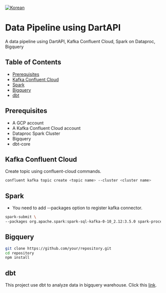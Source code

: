 [![Korean](https://img.shields.io/badge/README-Korean-blue?style=for-the-badge)](README.ko.md)

# Data Pipeline using DartAPI
A data pipeline using DartAPI, Kafka Confluent Cloud, Spark on Dataproc, Bigquery

## Table of Contents
- [Prerequisites](#prerequisites)
- [Kafka Confluent Cloud](#kafkaconfluent)
- [Spark](#spark)
- [Bigquery](#bigquery)
- [dbt](#dbt)

## Prerequisites  <a id="prerequisites"></a>

- A GCP account
- A Kafka Confluent Cloud account
- Dataproc Spark Cluster
- Bigquery
- dbt-core

## Kafka Confluent Cloud <a id="kafkaconfluent"></a>

Create topic using confluent-cloud commands.
```bash
confluent kafka topic create <topic name> --cluster <cluster name>
```

## Spark <a id="spark"></a>
- You need to add --packages option to register kafka connector.
```bash
spark-submit \
--packages org.apache.spark:spark-sql-kafka-0-10_2.12:3.5.0 spark-processing.py 
```

## Bigquery <a id="bigquery"></a>
```bash
git clone https://github.com/your/repository.git
cd repository
npm install
```
## dbt <a id="dbt"></a>

This project use dbt to analyze data in bigquery warehouse. Click this [link](https://github.com/dragonhail/dart_dbt).
